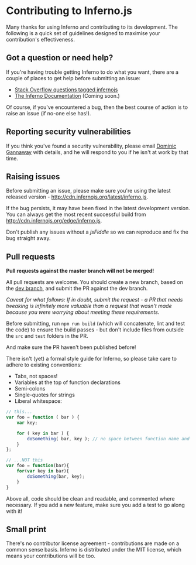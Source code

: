 Contributing to Inferno.js
==========================

Many thanks for using Inferno and contributing to its development. The following is a quick set of guidelines designed to maximise your contribution's effectiveness.


Got a question or need help?
----------------------------

If you're having trouble getting Inferno to do what you want, there are a couple of places to get help before submitting an issue:

* [Stack Overflow questions tagged infernojs](http://stackoverflow.com/questions/tagged/infernojs)
* [The Inferno Documentation](http://docs.infernojs.org) (Coming soon.)

Of course, if you've encountered a bug, then the best course of action is to raise an issue (if no-one else has!).

Reporting security vulnerabilities
----------------------------------

If you think you've found a security vulnerability, please email [Dominic Gannaway](mailto:dg@domgan.com) with details, and he will respond to you if he isn't at work by that time.


Raising issues
--------------

Before submitting an issue, please make sure you're using the latest released version - http://cdn.infernojs.org/latest/inferno.js.

If the bug persists, it may have been fixed in the latest development version. You can always get the most recent successful build from http://cdn.infernojs.org/edge/inferno.js.

Don't publish any issues without a *jsFiddle* so we can reproduce and fix the bug straight away.


Pull requests
-------------


**Pull requests against the master branch will not be merged!**

All pull requests are welcome. You should create a new branch, based on the [dev branch](https://github.com/infernojs/inferno/tree/dev), and submit the PR against the dev branch.

*Caveat for what follows: If in doubt, submit the request - a PR that needs tweaking is infinitely more valuable than a request that wasn't made because you were worrying about meeting these requirements.*

Before submitting, run `npm run build` (which will concatenate, lint and test the code) to ensure the build passes - but don't include files from outside the `src` and `test` folders in the PR.

And make sure the PR haven't been published before!

There isn't (yet) a formal style guide for Inferno, so please take care to adhere to existing conventions:

* Tabs, not spaces!
* Variables at the top of function declarations
* Semi-colons
* Single-quotes for strings
* Liberal whitespace:

```js
// this...
var foo = function ( bar ) {
	var key;

	for ( key in bar ) {
		doSomething( bar, key ); // no space between function name and bracket for invocations
	}
};

// ...NOT this
var foo = function(bar){
	for(var key in bar){
		doSomething(bar, key);
	}
}
```

Above all, code should be clean and readable, and commented where necessary. If you add a new feature, make sure you add a test to go along with it!


Small print
-----------

There's no contributor license agreement - contributions are made on a common sense basis. Inferno is distributed under the MIT license, which means your contributions will be too.
